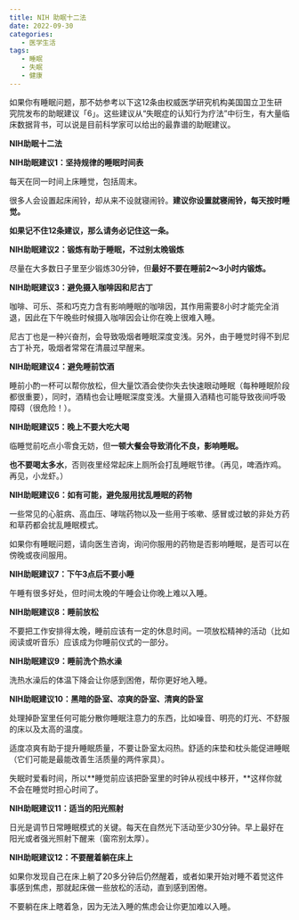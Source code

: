 ```yaml
---
title: NIH 助眠十二法
date: 2022-09-30 
categories:
   - 医学生活
tags: 
   - 睡眠
   - 失眠
   - 健康
---
```

如果你有睡眠问题，那不妨参考以下这12条由权威医学研究机构美国国立卫生研究院发布的助眠建议「6」。这些建议从“失眠症的认知行为疗法”中衍生，有大量临床数据背书，可以说是目前科学家可以给出的最靠谱的助眠建议。
<!-- more -->
**NIH助眠十二法**

**NIH助眠建议1：坚持规律的睡眠时间表**

每天在同一时间上床睡觉，包括周末。

很多人会设置起床闹铃，却从来不设就寝闹铃。**建议你设置就寝闹铃，每天按时睡觉。**

**如果记不住12条建议，那么请务必记住这一条。**

**NIH助眠建议2：锻炼有助于睡眠，不过别太晚锻炼**

尽量在大多数日子里至少锻炼30分钟，但**最好不要在睡前2～3小时内锻炼。**

**NIH助眠建议3：避免摄入咖啡因和尼古丁**

咖啡、可乐、茶和巧克力含有影响睡眠的咖啡因，其作用需要8小时才能完全消退，因此在下午晚些时候摄入咖啡因会让你在晚上很难入睡。

尼古丁也是一种兴奋剂，会导致吸烟者睡眠深度变浅。另外，由于睡觉时得不到尼古丁补充，吸烟者常常在清晨过早醒来。

**NIH助眠建议4：避免睡前饮酒**

睡前小酌一杯可以帮你放松，但大量饮酒会使你失去快速眼动睡眠（每种睡眠阶段都很重要），同时，酒精也会让睡眠深度变浅。大量摄入酒精也可能导致夜间呼吸障碍（很危险！）。

**NIH助眠建议5：晚上不要大吃大喝**

临睡觉前吃点小零食无妨，但**一顿大餐会导致消化不良，影响睡眠。**

**也不要喝太多水**，否则夜里经常起床上厕所会打乱睡眠节律。（再见，啤酒炸鸡。再见，小龙虾。）

**NIH助眠建议6：如有可能，避免服用扰乱睡眠的药物**

一些常见的心脏病、高血压、哮喘药物以及一些用于咳嗽、感冒或过敏的非处方药和草药都会扰乱睡眠模式。

如果你有睡眠问题，请向医生咨询，询问你服用的药物是否影响睡眠，是否可以在傍晚或夜间服用。

**NIH助眠建议7：下午3点后不要小睡**

午睡有很多好处，但时间太晚的午睡会让你晚上难以入睡。

**NIH助眠建议8：睡前放松**

不要把工作安排得太晚，睡前应该有一定的休息时间。一项放松精神的活动（比如阅读或听音乐）应该成为你睡前仪式的一部分。

**NIH助眠建议9：睡前洗个热水澡**

洗热水澡后的体温下降会让你感到困倦，帮你更好地入睡。

**NIH助眠建议10：黑暗的卧室、凉爽的卧室、清爽的卧室**

处理掉卧室里任何可能分散你睡眠注意力的东西，比如噪音、明亮的灯光、不舒服的床以及太高的温度。

适度凉爽有助于提升睡眠质量，不要让卧室太闷热。舒适的床垫和枕头能促进睡眠（它们可能是最能改善生活质量的两件家具）。

失眠时爱看时间，所以**睡觉前应该把卧室里的时钟从视线中移开，**这样你就不会在睡觉时担心时间了。

**NIH助眠建议11：适当的阳光照射**

日光是调节日常睡眠模式的关键。每天在自然光下活动至少30分钟。早上最好在阳光或者强光照射下醒来（窗帘别太厚）。

**NIH助眠建议12：不要醒着躺在床上**

如果你发现自己在床上躺了20多分钟后仍然醒着，或者如果开始对睡不着觉这件事感到焦虑，那就起床做一些放松的活动，直到感到困倦。

不要躺在床上瞎着急，因为无法入睡的焦虑会让你更加难以入睡。
